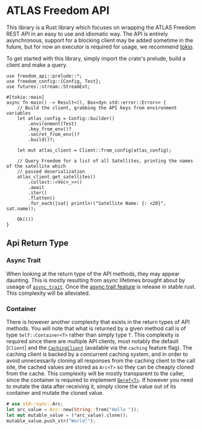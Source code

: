 # ATLAS Freedom API

This library is a Rust library which focuses on wrapping the ATLAS Freedom REST API in an easy
to use and idiomatic way. The API is entirely asynchronous, support for a blocking client may
be added sometime in the future, but for now an executor is required for usage, we recommend
[tokio](https://tokio.rs/).

To get started with this library, simply import the crate's prelude, build a client and make a
query.

```rust, no_run
use freedom_api::prelude::*;
use freedom_config::{Config, Test};
use futures::stream::StreamExt;

#[tokio::main]
async fn main() -> Result<(), Box<dyn std::error::Error>> {
    // Build the client, grabbing the API keys from environment variables
    let atlas_config = Config::builder()
        .environment(Test)
        .key_from_env()?
        .secret_from_env()?
        .build()?;

    let mut atlas_client = Client::from_config(atlas_config);

    // Query Freedom for a list of all Satellites, printing the names of the satellite which
    // passed deserialization
    atlas_client.get_satellites()
        .collect::<Vec<_>>()
        .await
        .iter()
        .flatten()
        .for_each(|sat| println!("Satellite Name: {: <20}", sat.name));

    Ok(())
}
```

## Api Return Type

### Async Trait

When looking at the return type of the API methods, they may appear daunting. This is mostly
resulting from async lifetimes brought about by useage of [`async_trait`](https://docs.rs/async-trait/latest/async_trait/).
Once the [async trait feature](https://blog.rust-lang.org/inside-rust/2023/05/03/stabilizing-async-fn-in-trait.html)
is release in stable rust. This complexity will be alleviated.

### Container

There is however another complexity that exists in the return types of API methods. You will
note that what is returned by a given method call is of type `Self::Container<T>` rather than
simply type `T`. This complexity is required since there are multiple API clients, most notably
the default [`Client`] and the [`CachingClient`](crate::caching_client::CachingClient)
(available via the `caching` feature flag). The caching client is backed by a concurrent caching
system, and in order to avoid unnecessarily cloning all responses from the caching client to the
call site, the cached values are stored as `Arc<T>` so they can be cheaply cloned from the
cache. This complexity will be mostly transparent to the caller, since the container is required
to implement [`Deref<T>`](std::ops::Deref). If however you need to mutate the data after
receiving it, simply clone the value out of its container and mutate the cloned value.

```rust
# use std::sync::Arc;
let arc_value = Arc::new(String::from("Hello "));
let mut mutable_value = (*arc_value).clone();
mutable_value.push_str("World!");
```
